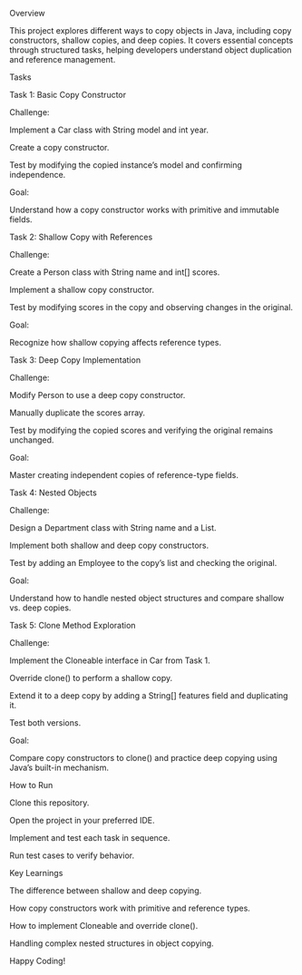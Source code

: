 Overview

This project explores different ways to copy objects in Java, including copy constructors, shallow copies, and deep copies. It covers essential concepts through structured tasks, helping developers understand object duplication and reference management.

Tasks

Task 1: Basic Copy Constructor

Challenge:

Implement a Car class with String model and int year.

Create a copy constructor.

Test by modifying the copied instance’s model and confirming independence.

Goal:

Understand how a copy constructor works with primitive and immutable fields.

Task 2: Shallow Copy with References

Challenge:

Create a Person class with String name and int[] scores.

Implement a shallow copy constructor.

Test by modifying scores in the copy and observing changes in the original.

Goal:

Recognize how shallow copying affects reference types.

Task 3: Deep Copy Implementation

Challenge:

Modify Person to use a deep copy constructor.

Manually duplicate the scores array.

Test by modifying the copied scores and verifying the original remains unchanged.

Goal:

Master creating independent copies of reference-type fields.

Task 4: Nested Objects

Challenge:

Design a Department class with String name and a List<Employee>.

Implement both shallow and deep copy constructors.

Test by adding an Employee to the copy’s list and checking the original.

Goal:

Understand how to handle nested object structures and compare shallow vs. deep copies.

Task 5: Clone Method Exploration

Challenge:

Implement the Cloneable interface in Car from Task 1.

Override clone() to perform a shallow copy.

Extend it to a deep copy by adding a String[] features field and duplicating it.

Test both versions.

Goal:

Compare copy constructors to clone() and practice deep copying using Java’s built-in mechanism.

How to Run

Clone this repository.

Open the project in your preferred IDE.

Implement and test each task in sequence.

Run test cases to verify behavior.

Key Learnings

The difference between shallow and deep copying.

How copy constructors work with primitive and reference types.

How to implement Cloneable and override clone().

Handling complex nested structures in object copying.

Happy Coding!